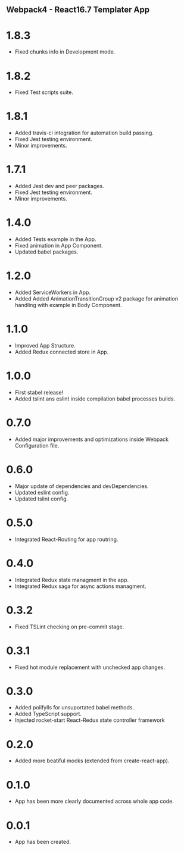 ## Webpack4 - React16.7 Templater App

# 1.8.3
 * Fixed chunks info in Development mode.

# 1.8.2
 * Fixed Test scripts suite.

# 1.8.1
 * Added travis-ci integration for automation build passing.
 * Fixed Jest testing environment.
 * Minor improvements.

# 1.7.1
 * Added Jest dev and peer packages.
 * Fixed Jest testing environment.
 * Minor improvements.

# 1.4.0
 * Added Tests example in the App.
 * Fixed animation in App Component.
 * Updated babel packages.

# 1.2.0
 * Added ServiceWorkers in App.
 * Added Added AnimationTransitionGroup v2 package for animation handling with example in Body Component.

# 1.1.0
 * Improved App Structure.
 * Added Redux connected store in App.

# 1.0.0
 * First stabel release!
 * Added tslint ans eslint inside compilation babel processes builds.

# 0.7.0
 * Added major improvements and optimizations inside Webpack Configuration file.

# 0.6.0
 * Major update of dependencies and devDependencies.
 * Updated eslint config.
 * Updated tslint config.

# 0.5.0
 * Integrated React-Routing for app routring.

# 0.4.0
 * Integrated Redux state managment in the app.
 * Integrated Redux saga for async actions managment.

# 0.3.2
 * Fixed TSLint checking on pre-commit stage.

# 0.3.1
 * Fixed hot module replacement with unchecked app changes.

# 0.3.0
 * Added polifylls for unsuportated babel methods.
 * Added TypeScript support.
 * Injected rocket-start React-Redux state controller framework

# 0.2.0
 * Added more beatiful mocks (extended from create-react-app).

# 0.1.0
 * App has been more clearly documented across whole app code.

# 0.0.1
 * App has been created.
